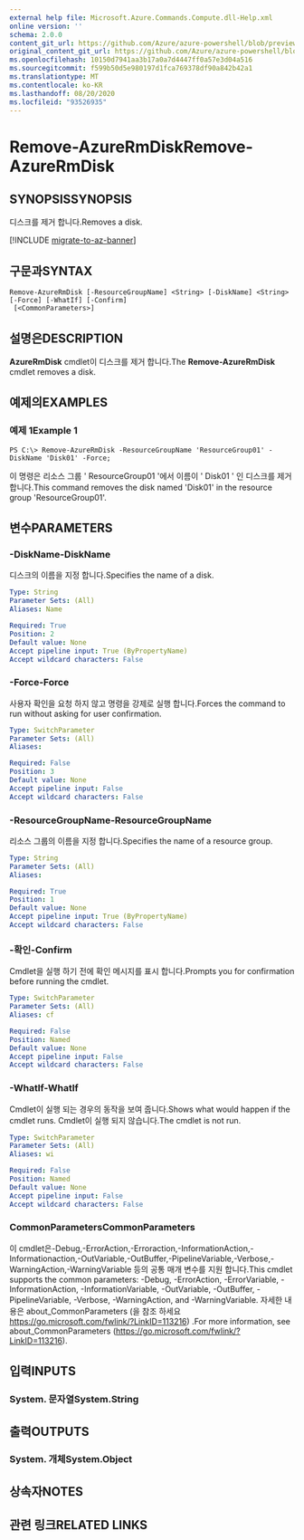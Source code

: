 ```yaml
---
external help file: Microsoft.Azure.Commands.Compute.dll-Help.xml
online version: ''
schema: 2.0.0
content_git_url: https://github.com/Azure/azure-powershell/blob/preview/src/ResourceManager/Compute/Stack/Commands.Compute/help/Remove-AzureRmDisk.md
original_content_git_url: https://github.com/Azure/azure-powershell/blob/preview/src/ResourceManager/Compute/Stack/Commands.Compute/help/Remove-AzureRmDisk.md
ms.openlocfilehash: 10150d7941aa3b17a0a7d4447ff0a57e3d04a516
ms.sourcegitcommit: f599b50d5e980197d1fca769378df90a842b42a1
ms.translationtype: MT
ms.contentlocale: ko-KR
ms.lasthandoff: 08/20/2020
ms.locfileid: "93526935"
---
```

# <span data-ttu-id="680e8-101">Remove-AzureRmDisk</span><span class="sxs-lookup"><span data-stu-id="680e8-101">Remove-AzureRmDisk</span></span>

## <span data-ttu-id="680e8-102">SYNOPSIS</span><span class="sxs-lookup"><span data-stu-id="680e8-102">SYNOPSIS</span></span>
<span data-ttu-id="680e8-103">디스크를 제거 합니다.</span><span class="sxs-lookup"><span data-stu-id="680e8-103">Removes a disk.</span></span>

[!INCLUDE [migrate-to-az-banner](../../includes/migrate-to-az-banner.md)]

## <span data-ttu-id="680e8-104">구문과</span><span class="sxs-lookup"><span data-stu-id="680e8-104">SYNTAX</span></span>

```
Remove-AzureRmDisk [-ResourceGroupName] <String> [-DiskName] <String> [-Force] [-WhatIf] [-Confirm]
 [<CommonParameters>]
```

## <span data-ttu-id="680e8-105">설명은</span><span class="sxs-lookup"><span data-stu-id="680e8-105">DESCRIPTION</span></span>
<span data-ttu-id="680e8-106">**AzureRmDisk** cmdlet이 디스크를 제거 합니다.</span><span class="sxs-lookup"><span data-stu-id="680e8-106">The **Remove-AzureRmDisk** cmdlet removes a disk.</span></span>

## <span data-ttu-id="680e8-107">예제의</span><span class="sxs-lookup"><span data-stu-id="680e8-107">EXAMPLES</span></span>

### <span data-ttu-id="680e8-108">예제 1</span><span class="sxs-lookup"><span data-stu-id="680e8-108">Example 1</span></span>
```
PS C:\> Remove-AzureRmDisk -ResourceGroupName 'ResourceGroup01' -DiskName 'Disk01' -Force;
```

<span data-ttu-id="680e8-109">이 명령은 리소스 그룹 ' ResourceGroup01 '에서 이름이 ' Disk01 ' 인 디스크를 제거 합니다.</span><span class="sxs-lookup"><span data-stu-id="680e8-109">This command removes the disk named 'Disk01' in the resource group 'ResourceGroup01'.</span></span>

## <span data-ttu-id="680e8-110">변수</span><span class="sxs-lookup"><span data-stu-id="680e8-110">PARAMETERS</span></span>

### <span data-ttu-id="680e8-111">-DiskName</span><span class="sxs-lookup"><span data-stu-id="680e8-111">-DiskName</span></span>
<span data-ttu-id="680e8-112">디스크의 이름을 지정 합니다.</span><span class="sxs-lookup"><span data-stu-id="680e8-112">Specifies the name of a disk.</span></span>

```yaml
Type: String
Parameter Sets: (All)
Aliases: Name

Required: True
Position: 2
Default value: None
Accept pipeline input: True (ByPropertyName)
Accept wildcard characters: False
```

### <span data-ttu-id="680e8-113">-Force</span><span class="sxs-lookup"><span data-stu-id="680e8-113">-Force</span></span>
<span data-ttu-id="680e8-114">사용자 확인을 요청 하지 않고 명령을 강제로 실행 합니다.</span><span class="sxs-lookup"><span data-stu-id="680e8-114">Forces the command to run without asking for user confirmation.</span></span>

```yaml
Type: SwitchParameter
Parameter Sets: (All)
Aliases: 

Required: False
Position: 3
Default value: None
Accept pipeline input: False
Accept wildcard characters: False
```

### <span data-ttu-id="680e8-115">-ResourceGroupName</span><span class="sxs-lookup"><span data-stu-id="680e8-115">-ResourceGroupName</span></span>
<span data-ttu-id="680e8-116">리소스 그룹의 이름을 지정 합니다.</span><span class="sxs-lookup"><span data-stu-id="680e8-116">Specifies the name of a resource group.</span></span>

```yaml
Type: String
Parameter Sets: (All)
Aliases: 

Required: True
Position: 1
Default value: None
Accept pipeline input: True (ByPropertyName)
Accept wildcard characters: False
```

### <span data-ttu-id="680e8-117">-확인</span><span class="sxs-lookup"><span data-stu-id="680e8-117">-Confirm</span></span>
<span data-ttu-id="680e8-118">Cmdlet을 실행 하기 전에 확인 메시지를 표시 합니다.</span><span class="sxs-lookup"><span data-stu-id="680e8-118">Prompts you for confirmation before running the cmdlet.</span></span>

```yaml
Type: SwitchParameter
Parameter Sets: (All)
Aliases: cf

Required: False
Position: Named
Default value: None
Accept pipeline input: False
Accept wildcard characters: False
```

### <span data-ttu-id="680e8-119">-WhatIf</span><span class="sxs-lookup"><span data-stu-id="680e8-119">-WhatIf</span></span>
<span data-ttu-id="680e8-120">Cmdlet이 실행 되는 경우의 동작을 보여 줍니다.</span><span class="sxs-lookup"><span data-stu-id="680e8-120">Shows what would happen if the cmdlet runs.</span></span>
<span data-ttu-id="680e8-121">Cmdlet이 실행 되지 않습니다.</span><span class="sxs-lookup"><span data-stu-id="680e8-121">The cmdlet is not run.</span></span>

```yaml
Type: SwitchParameter
Parameter Sets: (All)
Aliases: wi

Required: False
Position: Named
Default value: None
Accept pipeline input: False
Accept wildcard characters: False
```

### <span data-ttu-id="680e8-122">CommonParameters</span><span class="sxs-lookup"><span data-stu-id="680e8-122">CommonParameters</span></span>
<span data-ttu-id="680e8-123">이 cmdlet은-Debug,-ErrorAction,-Erroraction,-InformationAction,-Informationaction,-OutVariable,-OutBuffer,-PipelineVariable,-Verbose,-WarningAction,-WarningVariable 등의 공통 매개 변수를 지원 합니다.</span><span class="sxs-lookup"><span data-stu-id="680e8-123">This cmdlet supports the common parameters: -Debug, -ErrorAction, -ErrorVariable, -InformationAction, -InformationVariable, -OutVariable, -OutBuffer, -PipelineVariable, -Verbose, -WarningAction, and -WarningVariable.</span></span> <span data-ttu-id="680e8-124">자세한 내용은 about_CommonParameters (을 참조 하세요 https://go.microsoft.com/fwlink/?LinkID=113216) .</span><span class="sxs-lookup"><span data-stu-id="680e8-124">For more information, see about_CommonParameters (https://go.microsoft.com/fwlink/?LinkID=113216).</span></span>

## <span data-ttu-id="680e8-125">입력</span><span class="sxs-lookup"><span data-stu-id="680e8-125">INPUTS</span></span>

### <span data-ttu-id="680e8-126">System. 문자열</span><span class="sxs-lookup"><span data-stu-id="680e8-126">System.String</span></span>

## <span data-ttu-id="680e8-127">출력</span><span class="sxs-lookup"><span data-stu-id="680e8-127">OUTPUTS</span></span>

### <span data-ttu-id="680e8-128">System. 개체</span><span class="sxs-lookup"><span data-stu-id="680e8-128">System.Object</span></span>

## <span data-ttu-id="680e8-129">상속자</span><span class="sxs-lookup"><span data-stu-id="680e8-129">NOTES</span></span>

## <span data-ttu-id="680e8-130">관련 링크</span><span class="sxs-lookup"><span data-stu-id="680e8-130">RELATED LINKS</span></span>

